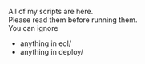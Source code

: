 All of my scripts are here.  
Please read them before running them.  
You can ignore
- anything in eol/
- anything in deploy/
